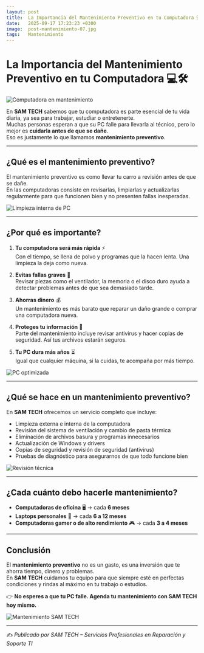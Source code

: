 ```yaml
---
layout: post
title:  La Importancia del Mantenimiento Preventivo en tu Computadora 💻🛠️
date:   2025-09-17 17:23:23 +0300
image:  post-mantenimiento-07.jpg
tags:   Mantenimiento
---
```


# La Importancia del Mantenimiento Preventivo en tu Computadora 💻🛠️

![Computadora en mantenimiento]({{site.baseurl}}/images/post-mantenimiento-08.jpg)

En **SAM TECH** sabemos que tu computadora es parte esencial de tu vida diaria, ya sea para trabajar, estudiar o entretenerte.  
Muchas personas esperan a que su PC falle para llevarla al técnico, pero lo mejor es **cuidarla antes de que se dañe**.  
Eso es justamente lo que llamamos **mantenimiento preventivo**.

---

## ¿Qué es el mantenimiento preventivo?

El mantenimiento preventivo es como llevar tu carro a revisión antes de que se dañe.  
En las computadoras consiste en revisarlas, limpiarlas y actualizarlas regularmente para que funcionen bien y no presenten fallas inesperadas.  

![Limpieza interna de PC]({{site.baseurl}}/images/post-mantenimiento-06.jpg)

---

## ¿Por qué es importante?

1. **Tu computadora será más rápida** ⚡  
   Con el tiempo, se llena de polvo y programas que la hacen lenta. Una limpieza la deja como nueva.  

2. **Evitas fallas graves** 🔧  
   Revisar piezas como el ventilador, la memoria o el disco duro ayuda a detectar problemas antes de que sea demasiado tarde.  

3. **Ahorras dinero** 💰  
   Un mantenimiento es más barato que reparar un daño grande o comprar una computadora nueva.  

4. **Proteges tu información** 🔐  
   Parte del mantenimiento incluye revisar antivirus y hacer copias de seguridad. Así tus archivos estarán seguros.  

5. **Tu PC dura más años** ⏳  
   Igual que cualquier máquina, si la cuidas, te acompaña por más tiempo.  

![PC optimizada]({{site.baseurl}}/images/post-mantenimiento-03.jpg)

---

## ¿Qué se hace en un mantenimiento preventivo?

En **SAM TECH** ofrecemos un servicio completo que incluye:

- Limpieza externa e interna de la computadora  
- Revisión del sistema de ventilación y cambio de pasta térmica  
- Eliminación de archivos basura y programas innecesarios  
- Actualización de Windows y drivers  
- Copias de seguridad y revisión de seguridad (antivirus)  
- Pruebas de diagnóstico para asegurarnos de que todo funcione bien  

![Revisión técnica]({{site.baseurl}}/images/post-mantenimiento-04.jpg)

---

## ¿Cada cuánto debo hacerle mantenimiento?

- **Computadoras de oficina** 🖥️ → cada **6 meses**  
- **Laptops personales** 💼 → cada **6 a 12 meses**  
- **Computadoras gamer o de alto rendimiento** 🎮 → cada **3 a 4 meses**  

---

## Conclusión

El **mantenimiento preventivo** no es un gasto, es una inversión que te ahorra tiempo, dinero y problemas.  
En **SAM TECH** cuidamos tu equipo para que siempre esté en perfectas condiciones y rindas al máximo en tu trabajo o estudios.  

👉 **No esperes a que tu PC falle. Agenda tu mantenimiento con SAM TECH hoy mismo.**  

![Mantenimiento SAM TECH]({{site.baseurl}}/images/post-mantenimiento-05.jpeg)

---
✍️ *Publicado por SAM TECH – Servicios Profesionales en Reparación y Soporte TI*